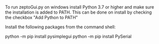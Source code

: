 To run zeptoGui.py on windows install Python 3.7 or higher and make sure the installation is added to PATH. This can be done on install by checking the checkbox "Add Python to PATH"

Install the following packages from the command shell:

python -m pip install pysimplegui
python -m pip install PySerial
